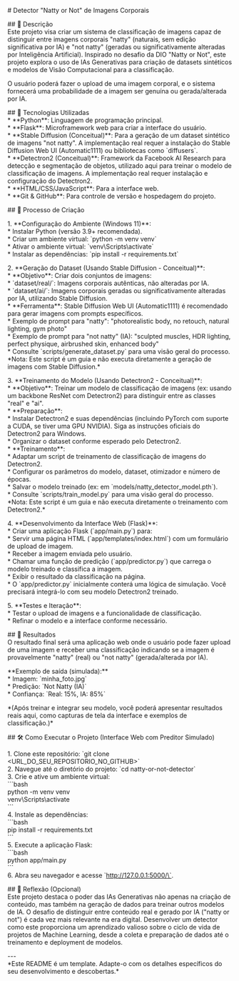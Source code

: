 \# Detector "Natty or Not" de Imagens Corporais

\#\# 📒 Descrição  
Este projeto visa criar um sistema de classificação de imagens capaz de distinguir entre imagens corporais "natty" (naturais, sem edição significativa por IA) e "not natty" (geradas ou significativamente alteradas por Inteligência Artificial). Inspirado no desafio da DIO "Natty or Not", este projeto explora o uso de IAs Generativas para criação de datasets sintéticos e modelos de Visão Computacional para a classificação.

O usuário poderá fazer o upload de uma imagem corporal, e o sistema fornecerá uma probabilidade de a imagem ser genuína ou gerada/alterada por IA.

\#\# 🤖 Tecnologias Utilizadas  
\* \*\*Python\*\*: Linguagem de programação principal.  
\* \*\*Flask\*\*: Microframework web para criar a interface do usuário.  
\* \*\*Stable Diffusion (Conceitual)\*\*: Para a geração de um dataset sintético de imagens "not natty". A implementação real requer a instalação do Stable Diffusion Web UI (Automatic1111) ou bibliotecas como \`diffusers\`.  
\* \*\*Detectron2 (Conceitual)\*\*: Framework da Facebook AI Research para detecção e segmentação de objetos, utilizado aqui para treinar o modelo de classificação de imagens. A implementação real requer instalação e configuração do Detectron2.  
\* \*\*HTML/CSS/JavaScript\*\*: Para a interface web.  
\* \*\*Git & GitHub\*\*: Para controle de versão e hospedagem do projeto.

\#\# 🧐 Processo de Criação

1\.  \*\*Configuração do Ambiente (Windows 11)\*\*:  
    \* Instalar Python (versão 3.9+ recomendada).  
    \* Criar um ambiente virtual: \`python \-m venv venv\`  
    \* Ativar o ambiente virtual: \`venv\\Scripts\\activate\`  
    \* Instalar as dependências: \`pip install \-r requirements.txt\`

2\.  \*\*Geração do Dataset (Usando Stable Diffusion \- Conceitual)\*\*:  
    \* \*\*Objetivo\*\*: Criar dois conjuntos de imagens:  
        \* \`dataset/real/\`: Imagens corporais autênticas, não alteradas por IA.  
        \* \`dataset/ai/\`: Imagens corporais geradas ou significativamente alteradas por IA, utilizando Stable Diffusion.  
    \* \*\*Ferramenta\*\*: Stable Diffusion Web UI (Automatic1111) é recomendado para gerar imagens com prompts específicos.  
        \* Exemplo de prompt para "natty": "photorealistic body, no retouch, natural lighting, gym photo"  
        \* Exemplo de prompt para "not natty" (IA): "sculpted muscles, HDR lighting, perfect physique, airbrushed skin, enhanced body"  
    \* Consulte \`scripts/generate\_dataset.py\` para uma visão geral do processo. \*Nota: Este script é um guia e não executa diretamente a geração de imagens com Stable Diffusion.\*

3\.  \*\*Treinamento do Modelo (Usando Detectron2 \- Conceitual)\*\*:  
    \* \*\*Objetivo\*\*: Treinar um modelo de classificação de imagens (ex: usando um backbone ResNet com Detectron2) para distinguir entre as classes "real" e "ai".  
    \* \*\*Preparação\*\*:  
        \* Instalar Detectron2 e suas dependências (incluindo PyTorch com suporte a CUDA, se tiver uma GPU NVIDIA). Siga as instruções oficiais do Detectron2 para Windows.  
        \* Organizar o dataset conforme esperado pelo Detectron2.  
    \* \*\*Treinamento\*\*:  
        \* Adaptar um script de treinamento de classificação de imagens do Detectron2.  
        \* Configurar os parâmetros do modelo, dataset, otimizador e número de épocas.  
        \* Salvar o modelo treinado (ex: em \`models/natty\_detector\_model.pth\`).  
    \* Consulte \`scripts/train\_model.py\` para uma visão geral do processo. \*Nota: Este script é um guia e não executa diretamente o treinamento com Detectron2.\*

4\.  \*\*Desenvolvimento da Interface Web (Flask)\*\*:  
    \* Criar uma aplicação Flask (\`app/main.py\`) para:  
        \* Servir uma página HTML (\`app/templates/index.html\`) com um formulário de upload de imagem.  
        \* Receber a imagem enviada pelo usuário.  
        \* Chamar uma função de predição (\`app/predictor.py\`) que carrega o modelo treinado e classifica a imagem.  
        \* Exibir o resultado da classificação na página.  
    \* O \`app/predictor.py\` inicialmente conterá uma lógica de simulação. Você precisará integrá-lo com seu modelo Detectron2 treinado.

5\.  \*\*Testes e Iteração\*\*:  
    \* Testar o upload de imagens e a funcionalidade de classificação.  
    \* Refinar o modelo e a interface conforme necessário.

\#\# 🚀 Resultados  
O resultado final será uma aplicação web onde o usuário pode fazer upload de uma imagem e receber uma classificação indicando se a imagem é provavelmente "natty" (real) ou "not natty" (gerada/alterada por IA).

\*\*Exemplo de saída (simulada):\*\*  
\* Imagem: \`minha\_foto.jpg\`  
\* Predição: \`Not Natty (IA)\`  
\* Confiança: \`Real: 15%, IA: 85%\`

\*(Após treinar e integrar seu modelo, você poderá apresentar resultados reais aqui, como capturas de tela da interface e exemplos de classificação.)\*

\#\# 🛠️ Como Executar o Projeto (Interface Web com Preditor Simulado)

1\.  Clone este repositório: \`git clone \<URL\_DO\_SEU\_REPOSITORIO\_NO\_GITHUB\>\`  
2\.  Navegue até o diretório do projeto: \`cd natty-or-not-detector\`  
3\.  Crie e ative um ambiente virtual:  
    \`\`\`bash  
    python \-m venv venv  
    venv\\Scripts\\activate   
    \`\`\`  
4\.  Instale as dependências:  
    \`\`\`bash  
    pip install \-r requirements.txt  
    \`\`\`  
5\.  Execute a aplicação Flask:  
    \`\`\`bash  
    python app/main.py  
    \`\`\`  
6\.  Abra seu navegador e acesse \`http://127.0.0.1:5000/\`.

\#\# 💭 Reflexão (Opcional)  
Este projeto destaca o poder das IAs Generativas não apenas na criação de conteúdo, mas também na geração de dados para treinar outros modelos de IA. O desafio de distinguir entre conteúdo real e gerado por IA ("natty or not") é cada vez mais relevante na era digital. Desenvolver um detector como este proporciona um aprendizado valioso sobre o ciclo de vida de projetos de Machine Learning, desde a coleta e preparação de dados até o treinamento e deployment de modelos.

\---  
\*Este README é um template. Adapte-o com os detalhes específicos do seu desenvolvimento e descobertas.\*  
